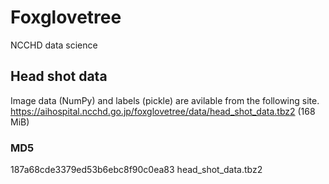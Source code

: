 # Foxglovetree
NCCHD data science

## Head shot data
Image data (NumPy) and labels (pickle) are avilable from the following site.  
https://aihospital.ncchd.go.jp/foxglovetree/data/head_shot_data.tbz2 (168 MiB)

### MD5
187a68cde3379ed53b6ebc8f90c0ea83 head_shot_data.tbz2
